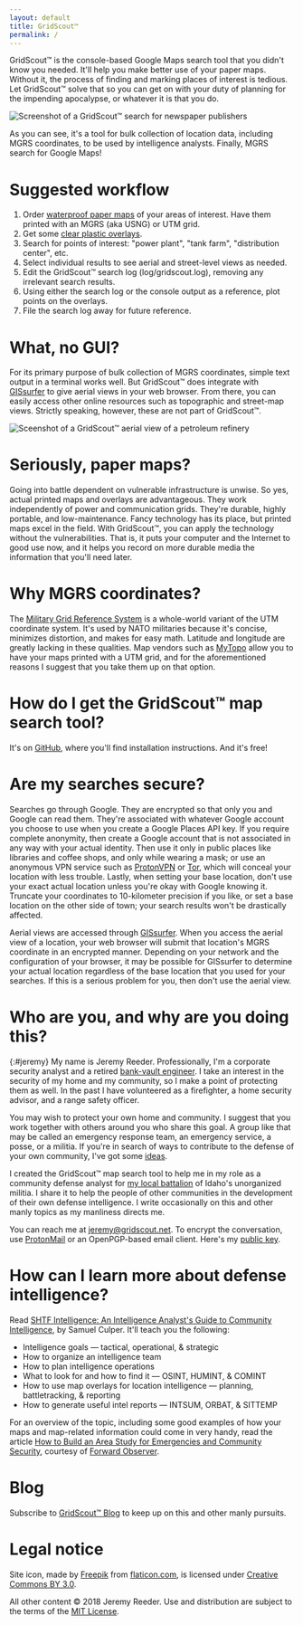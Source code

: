 ```yaml
---
layout: default
title: GridScout™
permalink: /
---
```



GridScout™ is the console-based Google Maps search tool that you didn't know
you needed. It'll help you make better use of your paper maps. Without it, the
process of finding and marking places of interest is tedious. Let GridScout™
solve that so you can get on with your duty of planning for the impending
apocalypse, or whatever it is that you do.

![Screenshot of a GridScout™ search for newspaper
publishers](images/search-screenshot.png)

As you can see, it's a tool for bulk collection of location data, including
MGRS coordinates, to be used by intelligence analysts. Finally, MGRS search for
Google Maps!

# Suggested workflow
1. Order [waterproof paper maps][mytopo] of your areas of interest. Have them
printed with an MGRS (aka USNG) or UTM grid.
2. Get some [clear plastic overlays][duralar].
3. Search for points of interest: "power plant", "tank farm", "distribution
center", etc.
4. Select individual results to see aerial and street-level views as needed.
5. Edit the GridScout™ search log (log/gridscout.log), removing any irrelevant
search results.
6. Using either the search log or the console output as a reference, plot
points on the overlays.
7. File the search log away for future reference.

# What, no GUI?
For its primary purpose of bulk collection of MGRS coordinates, simple text
output in a terminal works well. But GridScout™ does integrate with
[GISsurfer][gis-surfer] to give aerial views in your web browser. From
there, you can easily access other online resources such as topographic and
street-map views. Strictly speaking, however, these are not part of GridScout™.

![Sceenshot of a GridScout™ aerial view of a petroleum
refinery](images/aerial-screenshot.png)

# Seriously, paper maps?
Going into battle dependent on vulnerable infrastructure is unwise. So yes,
actual printed maps and overlays are advantageous. They work independently of
power and communication grids. They're durable, highly portable, and
low-maintenance. Fancy technology has its place, but printed maps excel in the
field. With GridScout™, you can apply the technology without the
vulnerabilities. That is, it puts your computer and the Internet to good use
now, and it helps you record on more durable media the information that you'll
need later.

# Why MGRS coordinates?
The [Military Grid Reference System][mgrs] is a whole-world variant of the
UTM coordinate system. It's used by NATO militaries because it's concise,
minimizes distortion, and makes for easy math. Latitude and longitude are
greatly lacking in these qualities. Map vendors such as [MyTopo][mytopo] allow
you to have your maps printed with a UTM grid, and for the aforementioned
reasons I suggest that you take them up on that option.

# How do I get the GridScout™ map search tool?
It's on [GitHub][github], where you'll find installation instructions. And it's
free!

# Are my searches secure?
Searches go through Google. They are encrypted so that only you and Google can
read them. They're associated with whatever Google account you choose to use
when you create a Google Places API key. If you require complete anonymity,
then create a Google account that is not associated in any way with your actual
identity. Then use it only in public places like libraries and coffee shops,
and only while wearing a mask; or use an anonymous VPN service such as
[ProtonVPN][protonvpn] or [Tor][tor], which will conceal your location with
less trouble. Lastly, when setting your base location, don't use your exact
actual location unless you're okay with Google knowing it. Truncate your
coordinates to 10-kilometer precision if you like, or set a base location on
the other side of town; your search results won't be drastically affected.

Aerial views are accessed through [GISsurfer][gis-surfer]. When you access
the aerial view of a location, your web browser will submit that location's
MGRS coordinate in an encrypted manner. Depending on your network and the
configuration of your browser, it may be possible for GISsurfer to determine
your actual location regardless of the base location that you used for your
searches. If this is a serious problem for you, then don't use the aerial view.

# Who are you, and why are you doing this?
{:#jeremy}
My name is Jeremy Reeder. Professionally, I'm a corporate security analyst and a
retired [bank-vault engineer][safehouse]. I take an interest in the security
of my home and my community, so I make a point of protecting them as well. In
the past I have volunteered as a firefighter, a home security advisor, and a
range safety officer.

You may wish to protect your own home and community. I suggest that you work
together with others around you who share this goal. A group like that may be
called an emergency response team, an emergency service, a posse, or a militia.
If you're in search of ways to contribute to the defense of your own community,
I've got some [ideas][contributing].

I created the GridScout™ map search tool to help me in my role as a community
defense analyst for [my local battalion][battalion] of Idaho's unorganized
militia. I share it to help the people of other communities in the development
of their own defense intelligence. I write occasionally on this and other manly
topics as my manliness directs me.

You can reach me at [jeremy@gridscout.net][jeremy]. To encrypt the
conversation, use [ProtonMail][protonmail] or an OpenPGP-based email client.
Here's my [public key][jeremy-key].

# How can I learn more about defense intelligence?
Read [SHTF Intelligence: An Intelligence Analyst's Guide to Community
Intelligence][shtf-intel], by Samuel Culper. It'll teach you the following:
- Intelligence goals — tactical, operational, & strategic
- How to organize an intelligence team
- How to plan intelligence operations
- What to look for and how to find it — OSINT, HUMINT, & COMINT
- How to use map overlays for location intelligence — planning, battletracking,
  & reporting
- How to generate useful intel reports — INTSUM, ORBAT, & SITTEMP

For an overview of the topic, including some good examples of how your maps and
map-related information could come in very handy, read the article [How to
Build an Area Study for Emergencies and Community Security][area-study],
courtesy of [Forward Observer][forward-observer].

# Blog
Subscribe to [GridScout™ Blog][blog] to keep up on this and other manly pursuits.

# Legal notice
Site icon, made by [Freepik][freepik] from [flaticon.com][flaticon], is
licensed under [Creative Commons BY 3.0][icon-license].

All other content © 2018 Jeremy Reeder. Use and distribution are subject to the
terms of the [MIT License][mit-license].


[area-study]:       https://forwardobserver.com/how-to-build-an-area-study-for-emergencies-and-community-security/
[battalion]:        https://adacountylightfoot.github.io
[blog]:             blog/
[contributing]:     contributing
[duralar]:          https://smile.amazon.com/gp/product/B0015LWRZY
[github]:           https://github.com/jeremyreeder/gridscout/blob/master/README.md
[freepik]:          https://www.freepik.com
[flaticon]:         https://www.flaticon.com
[forward-observer]: https://forwardobserver.com
[gis-surfer]:       https://gissurfer.com
[icon-license]:     http://creativecommons.org/licenses/by/3.0
[jeremy]:           mailto:jeremy@gridscout.net
[jeremy-key]:       publickey.jeremy@gridscout.net.asc
[mgrs]:             https://en.wikipedia.org/wiki/Military_Grid_Reference_System
[mit-license]:      https://github.com/jeremyreeder/gridscout/blob/master/LICENSE.md
[mytopo]:           https://www.mytopo.com
[protonmail]:       https://protonmail.com
[protonvpn]:        https://protonvpn.com
[safehouse]:        https://www.thesafehouse.info/
[shtf-intel]:       https://forwardobserver.com/product/community-intelligence-program-print-version/
[tor]:              https://en.wikipedia.org/wiki/Tor_(anonymity_network)
